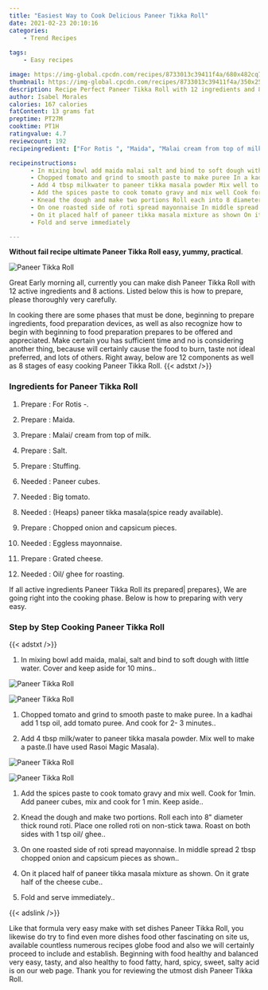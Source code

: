 ```yaml
---
title: "Easiest Way to Cook Delicious Paneer Tikka Roll"
date: 2021-02-23 20:10:16
categories:
    - Trend Recipes
    
tags:
    - Easy recipes

image: https://img-global.cpcdn.com/recipes/8733013c39411f4a/680x482cq70/paneer-tikka-roll-recipe-main-photo.jpg
thumbnail: https://img-global.cpcdn.com/recipes/8733013c39411f4a/350x250cq70/paneer-tikka-roll-recipe-main-photo.jpg
description: Recipe Perfect Paneer Tikka Roll with 12 ingredients and 8 stages of easy cooking.
author: Isabel Morales
calories: 167 calories
fatContent: 13 grams fat
preptime: PT27M
cooktime: PT1H
ratingvalue: 4.7
reviewcount: 192
recipeingredient: ["For Rotis ", "Maida", "Malai cream from top of milk", "Salt", "Stuffing", "Paneer cubes", "Big tomato", "Heaps paneer tikka masalaspice ready available", "Chopped onion and capsicum pieces", "Eggless mayonnaise", "Grated cheese", "Oil ghee for roasting"]

recipeinstructions: 
      - In mixing bowl add maida malai salt and bind to soft dough with little water Cover and keep aside for 10 mins 
      - Chopped tomato and grind to smooth paste to make puree In a kadhai add 1 tsp oil add tomato puree And cook for 2 3 minutes 
      - Add 4 tbsp milkwater to paneer tikka masala powder Mix well to make a pasteI have used Rasoi Magic Masala 
      - Add the spices paste to cook tomato gravy and mix well Cook for 1min Add paneer cubes mix and cook for 1 min Keep aside 
      - Knead the dough and make two portions Roll each into 8 diameter thick round roti Place one rolled roti on nonstick tawa Roast on both sides with 1 tsp oil ghee 
      - On one roasted side of roti spread mayonnaise In middle spread 2 tbsp chopped onion and capsicum pieces as shown 
      - On it placed half of paneer tikka masala mixture as shown On it grate half of the cheese cube 
      - Fold and serve immediately

---
```




**Without fail recipe ultimate Paneer Tikka Roll easy, yummy, practical**. 


![Paneer Tikka Roll](https://img-global.cpcdn.com/recipes/8733013c39411f4a/680x482cq70/paneer-tikka-roll-recipe-main-photo.jpg "Paneer Tikka Roll")




Great Early morning all, currently you can make dish Paneer Tikka Roll with 12 active ingredients and 8 actions. Listed below this is how to prepare, please thoroughly very carefully.

In cooking there are some phases that must be done, beginning to prepare ingredients, food preparation devices, as well as also recognize how to begin with beginning to food preparation prepares to be offered and appreciated. Make certain you has sufficient time and no is considering another thing, because will certainly cause the food to burn, taste not ideal preferred, and lots of others. Right away, below are 12 components as well as 8 stages of easy cooking Paneer Tikka Roll.
{{< adstxt />}}

### Ingredients for Paneer Tikka Roll


1. Prepare  : For Rotis -.

1. Prepare  : Maida.

1. Prepare  : Malai/ cream from top of milk.

1. Prepare  : Salt.

1. Prepare  : Stuffing.

1. Needed  : Paneer cubes.

1. Needed  : Big tomato.

1. Needed  : (Heaps) paneer tikka masala(spice ready available).

1. Prepare  : Chopped onion and capsicum pieces.

1. Needed  : Eggless mayonnaise.

1. Prepare  : Grated cheese.

1. Needed  : Oil/ ghee for roasting.



If all active ingredients Paneer Tikka Roll its prepared| prepares}, We are going right into the cooking phase. Below is how to preparing with very easy.

### Step by Step Cooking Paneer Tikka Roll

{{< adstxt />}}


1. In mixing bowl add maida, malai, salt and bind to soft dough with little water. Cover and keep aside for 10 mins..



![Paneer Tikka Roll](https://img-global.cpcdn.com/steps/974a607a32adc39d/160x128cq70/paneer-tikka-roll-recipe-step-1-photo.jpg" "Paneer Tikka Roll")

![Paneer Tikka Roll](https://img-global.cpcdn.com/steps/57de218dd423c86c/160x128cq70/paneer-tikka-roll-recipe-step-1-photo.jpg" "Paneer Tikka Roll")



1. Chopped tomato and grind to smooth paste to make puree. In a kadhai add 1 tsp oil, add tomato puree. And cook for 2- 3 minutes..



1. Add 4 tbsp milk/water to paneer tikka masala powder. Mix well to make a paste.(I have used Rasoi Magic Masala).



![Paneer Tikka Roll](https://img-global.cpcdn.com/steps/d58943e55dc80d2b/160x128cq70/paneer-tikka-roll-recipe-step-3-photo.jpg" "Paneer Tikka Roll")

![Paneer Tikka Roll](https://img-global.cpcdn.com/steps/80352e0f9838ac00/160x128cq70/paneer-tikka-roll-recipe-step-3-photo.jpg" "Paneer Tikka Roll")



1. Add the spices paste to cook tomato gravy and mix well. Cook for 1min. Add paneer cubes, mix and cook for 1 min. Keep aside..



1. Knead the dough and make two portions. Roll each into 8&#34; diameter thick round roti. Place one rolled roti on non-stick tawa. Roast on both sides with 1 tsp oil/ ghee..



1. On one roasted side of roti spread mayonnaise. In middle spread 2 tbsp chopped onion and capsicum pieces as shown..



1. On it placed half of paneer tikka masala mixture as shown. On it grate half of the cheese cube..



1. Fold and serve immediately..





{{< adslink />}}

Like that formula very easy make with set dishes Paneer Tikka Roll, you likewise do try to find even more dishes food other fascinating on site us, available countless numerous recipes globe food and also we will certainly proceed to include and establish. Beginning with food healthy and balanced very easy, tasty, and also healthy to food fatty, hard, spicy, sweet, salty acid is on our web page. Thank you for reviewing the utmost dish Paneer Tikka Roll.

